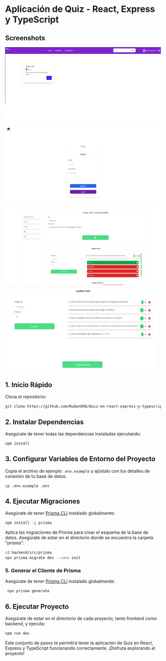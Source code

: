 
# Aplicación de Quiz - React, Express y TypeScript

## Screenshots

![Screenshot 1](./img/imgen.png)
![Screenshot 2](./img/imgen-2.png)
![Screenshot 3](./img/imgen-3.png)
![Screenshot 4](./img/imgen-4.png)

## 1. Inicio Rápido
Clona el repositorio:

```bash
git clone https://github.com/Ruben890/Quiz-en-react-express-y-typescript.git
```

## 2. Instalar Dependencias
Asegúrate de tener todas las dependencias instaladas ejecutando:

```bash
npm install
```

## 3. Configurar Variables de Entorno del Proyecto
Copia el archivo de ejemplo `.env.example` y ajústalo con los detalles de conexión de tu base de datos:

```bash
cp .env.example .env
```

## 4. Ejecutar Migraciones

Asegúrate de tener [Prisma CLI](https://www.prisma.io/docs/getting-started/quickstart) instalado globalmente:

```bash
npm install -g prisma
```

Aplica las migraciones de Prisma para crear el esquema de la base de datos. Asegúrate de estar en el directorio donde se encuentra la carpeta "prisma":

```bash
cd backend/src/prisma
npx prisma migrate dev --name init
```


### 5. Generar el Cliente de Prisma

Asegúrate de tener [Prisma CLI](https://www.prisma.io/docs/getting-started/quickstart) instalado globalmente:

```bash
 npx prisma generate
```



## 6. Ejecutar Proyecto
Asegúrate de estar en el directorio de cada proyecto, tanto frontend como backend, y ejecuta:

```bash
npm run dev 
```
Este conjunto de pasos te permitirá tener la aplicación de Quiz en React, Express y TypeScript funcionando correctamente. ¡Disfruta explorando el proyecto!


